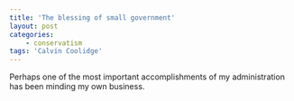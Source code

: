 ```yaml
---
title: 'The blessing of small government'
layout: post
categories:
    - conservatism
tags: 'Calvin Coolidge'
---
```


Perhaps one of the most important accomplishments of my administration has been minding my own business.